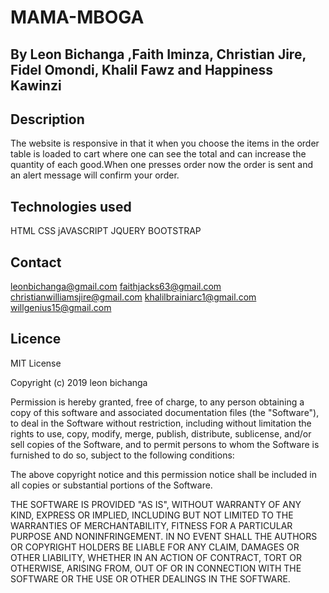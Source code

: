 # MAMA-MBOGA
## By Leon Bichanga ,Faith Iminza, Christian Jire, Fidel Omondi, Khalil Fawz and Happiness Kawinzi
## Description
The website is responsive in that it when you  choose the items in the order table is loaded to cart where one can see the total and can increase the quantity of each good.When one presses order now the order is sent and an alert message will confirm your order.
## Technologies used
HTML
CSS
jAVASCRIPT
JQUERY
BOOTSTRAP

## Contact
leonbichanga@gmail.com
faithjacks63@gmail.com
christianwilliamsjire@gmail.com
khalilbrainiarc1@gmail.com
willgenius15@gmail.com

## Licence
MIT License

Copyright (c) 2019 leon bichanga

Permission is hereby granted, free of charge, to any person obtaining a copy of this software and associated documentation files (the "Software"), to deal in the Software without restriction, including without limitation the rights to use, copy, modify, merge, publish, distribute, sublicense, and/or sell copies of the Software, and to permit persons to whom the Software is furnished to do so, subject to the following conditions:

The above copyright notice and this permission notice shall be included in all copies or substantial portions of the Software.

THE SOFTWARE IS PROVIDED "AS IS", WITHOUT WARRANTY OF ANY KIND, EXPRESS OR IMPLIED, INCLUDING BUT NOT LIMITED TO THE WARRANTIES OF MERCHANTABILITY, FITNESS FOR A PARTICULAR PURPOSE AND NONINFRINGEMENT. IN NO EVENT SHALL THE AUTHORS OR COPYRIGHT HOLDERS BE LIABLE FOR ANY CLAIM, DAMAGES OR OTHER LIABILITY, WHETHER IN AN ACTION OF CONTRACT, TORT OR OTHERWISE, ARISING FROM, OUT OF OR IN CONNECTION WITH THE SOFTWARE OR THE USE OR OTHER DEALINGS IN THE SOFTWARE.
